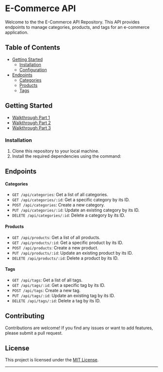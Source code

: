 # E-Commerce API

Welcome to the the E-Commerce API Repository. This API provides endpoints to manage categories, products, and tags for an e-commerce application.

## Table of Contents

- [Getting Started](#getting-started)
  - [Installation](#installation)
  - [Configuration](#configuration)
- [Endpoints](#endpoints)
  - [Categories](#categories)
  - [Products](#products)
  - [Tags](#tags)

## Getting Started

- [Walkthrough Part 1](https://www.youtube.com/watch?v=h5WOIZL1kY8)
- [Walkthrough Part 2](https://www.youtube.com/watch?v=LNYcR4-W9vY)
- [Walkthrough Part 3](https://www.youtube.com/watch?v=0fG3bs2mj8I)

### Installation

1. Clone this repository to your local machine.
2. Install the required dependencies using the command:

## Endpoints

#### Categories

- `GET /api/categories`: Get a list of all categories.
- `GET /api/categories/:id`: Get a specific category by its ID.
- `POST /api/categories`: Create a new category.
- `PUT /api/categories/:id`: Update an existing category by its ID.
- `DELETE /api/categories/:id`: Delete a category by its ID.

#### Products

- `GET /api/products`: Get a list of all products.
- `GET /api/products/:id`: Get a specific product by its ID.
- `POST /api/products`: Create a new product.
- `PUT /api/products/:id`: Update an existing product by its ID.
- `DELETE /api/products/:id`: Delete a product by its ID.

#### Tags

- `GET /api/tags`: Get a list of all tags.
- `GET /api/tags/:id`: Get a specific tag by its ID.
- `POST /api/tags`: Create a new tag.
- `PUT /api/tags/:id`: Update an existing tag by its ID.
- `DELETE /api/tags/:id`: Delete a tag by its ID.

## Contributing

Contributions are welcome! If you find any issues or want to add features, please submit a pull request.

## License

This project is licensed under the [MIT License](LICENSE).

---
